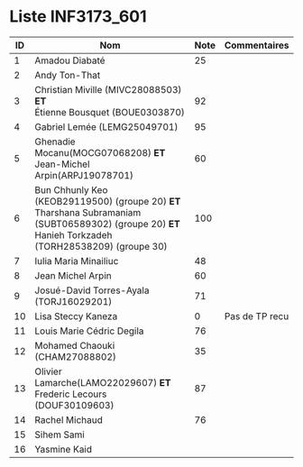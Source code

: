 # Liste INF3173_601
|  ID | Nom | Note | Commentaires |
| --- | --- | --- | --- |
|1|Amadou Diabaté| 25	| 	|
|2|Andy Ton-That| 	| 	|
|3|Christian Miville (MIVC28088503) **ET** <br/> Étienne Bousquet (BOUE0303870)| 92	| 	|
|4|Gabriel Lemée (LEMG25049701)| 95	| 	|
|5|Ghenadie Mocanu(MOCG07068208) **ET** <br/>Jean-Michel Arpin(ARPJ19078701)  | 60	| 	|
|6|Bun Chhunly Keo (KEOB29119500) (groupe 20) **ET** <br/>Tharshana Subramaniam (SUBT06589302) (groupe 20) **ET** <br/>Hanieh Torkzadeh (TORH28538209) (groupe 30)| 100 | 	|
|7|Iulia Maria Minailiuc| 48	| 	|
|8|Jean Michel Arpin| 60	| 	|
|9|Josué-David Torres-Ayala (TORJ16029201)| 71	| 	|
|10|Lisa Steccy Kaneza| 0	| Pas de TP recu	|
|11|Louis Marie Cédric Degila| 	76| 	|
|12|Mohamed Chaouki (CHAM27088802)| 35	| 	|
|13|Olivier Lamarche(LAMO22029607) **ET** <br/> Frederic Lecours (DOUF30109603) | 87	| 	|
|14|Rachel Michaud| 76	| 	|
|15|Sihem Sami| 	| 	|
|16|Yasmine Kaid| 	| 	|
